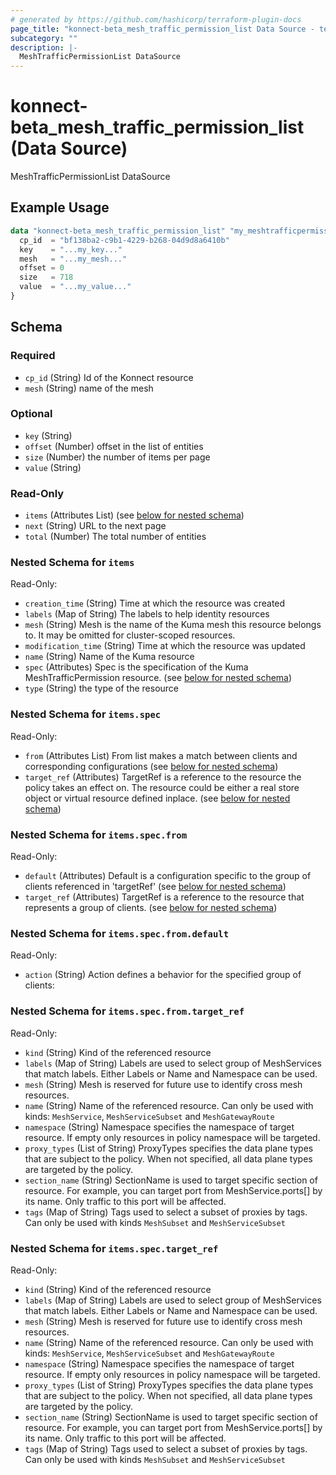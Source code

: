 ```yaml
---
# generated by https://github.com/hashicorp/terraform-plugin-docs
page_title: "konnect-beta_mesh_traffic_permission_list Data Source - terraform-provider-konnect-beta"
subcategory: ""
description: |-
  MeshTrafficPermissionList DataSource
---
```


# konnect-beta_mesh_traffic_permission_list (Data Source)

MeshTrafficPermissionList DataSource

## Example Usage

```terraform
data "konnect-beta_mesh_traffic_permission_list" "my_meshtrafficpermissionlist" {
  cp_id  = "bf138ba2-c9b1-4229-b268-04d9d8a6410b"
  key    = "...my_key..."
  mesh   = "...my_mesh..."
  offset = 0
  size   = 718
  value  = "...my_value..."
}
```

<!-- schema generated by tfplugindocs -->
## Schema

### Required

- `cp_id` (String) Id of the Konnect resource
- `mesh` (String) name of the mesh

### Optional

- `key` (String)
- `offset` (Number) offset in the list of entities
- `size` (Number) the number of items per page
- `value` (String)

### Read-Only

- `items` (Attributes List) (see [below for nested schema](#nestedatt--items))
- `next` (String) URL to the next page
- `total` (Number) The total number of entities

<a id="nestedatt--items"></a>
### Nested Schema for `items`

Read-Only:

- `creation_time` (String) Time at which the resource was created
- `labels` (Map of String) The labels to help identity resources
- `mesh` (String) Mesh is the name of the Kuma mesh this resource belongs to. It may be omitted for cluster-scoped resources.
- `modification_time` (String) Time at which the resource was updated
- `name` (String) Name of the Kuma resource
- `spec` (Attributes) Spec is the specification of the Kuma MeshTrafficPermission resource. (see [below for nested schema](#nestedatt--items--spec))
- `type` (String) the type of the resource

<a id="nestedatt--items--spec"></a>
### Nested Schema for `items.spec`

Read-Only:

- `from` (Attributes List) From list makes a match between clients and corresponding configurations (see [below for nested schema](#nestedatt--items--spec--from))
- `target_ref` (Attributes) TargetRef is a reference to the resource the policy takes an effect on.
The resource could be either a real store object or virtual resource
defined inplace. (see [below for nested schema](#nestedatt--items--spec--target_ref))

<a id="nestedatt--items--spec--from"></a>
### Nested Schema for `items.spec.from`

Read-Only:

- `default` (Attributes) Default is a configuration specific to the group of clients referenced in
'targetRef' (see [below for nested schema](#nestedatt--items--spec--from--default))
- `target_ref` (Attributes) TargetRef is a reference to the resource that represents a group of
clients. (see [below for nested schema](#nestedatt--items--spec--from--target_ref))

<a id="nestedatt--items--spec--from--default"></a>
### Nested Schema for `items.spec.from.default`

Read-Only:

- `action` (String) Action defines a behavior for the specified group of clients:


<a id="nestedatt--items--spec--from--target_ref"></a>
### Nested Schema for `items.spec.from.target_ref`

Read-Only:

- `kind` (String) Kind of the referenced resource
- `labels` (Map of String) Labels are used to select group of MeshServices that match labels. Either Labels or
Name and Namespace can be used.
- `mesh` (String) Mesh is reserved for future use to identify cross mesh resources.
- `name` (String) Name of the referenced resource. Can only be used with kinds: `MeshService`,
`MeshServiceSubset` and `MeshGatewayRoute`
- `namespace` (String) Namespace specifies the namespace of target resource. If empty only resources in policy namespace
will be targeted.
- `proxy_types` (List of String) ProxyTypes specifies the data plane types that are subject to the policy. When not specified,
all data plane types are targeted by the policy.
- `section_name` (String) SectionName is used to target specific section of resource.
For example, you can target port from MeshService.ports[] by its name. Only traffic to this port will be affected.
- `tags` (Map of String) Tags used to select a subset of proxies by tags. Can only be used with kinds
`MeshSubset` and `MeshServiceSubset`



<a id="nestedatt--items--spec--target_ref"></a>
### Nested Schema for `items.spec.target_ref`

Read-Only:

- `kind` (String) Kind of the referenced resource
- `labels` (Map of String) Labels are used to select group of MeshServices that match labels. Either Labels or
Name and Namespace can be used.
- `mesh` (String) Mesh is reserved for future use to identify cross mesh resources.
- `name` (String) Name of the referenced resource. Can only be used with kinds: `MeshService`,
`MeshServiceSubset` and `MeshGatewayRoute`
- `namespace` (String) Namespace specifies the namespace of target resource. If empty only resources in policy namespace
will be targeted.
- `proxy_types` (List of String) ProxyTypes specifies the data plane types that are subject to the policy. When not specified,
all data plane types are targeted by the policy.
- `section_name` (String) SectionName is used to target specific section of resource.
For example, you can target port from MeshService.ports[] by its name. Only traffic to this port will be affected.
- `tags` (Map of String) Tags used to select a subset of proxies by tags. Can only be used with kinds
`MeshSubset` and `MeshServiceSubset`
